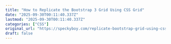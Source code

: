 ```yaml
---
title: "How to Replicate the Bootstrap 3 Grid Using CSS Grid"
date: "2025-09-30T00:11:40.337Z"
lastmod: "2025-09-30T00:11:40.337Z"
categories: ["CSS"]
original_url: "https://speckyboy.com/replicate-bootstrap-grid-using-css-grid/"
draft: false
---
```

